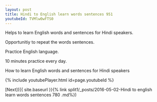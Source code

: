 ```yaml
---
layout: post
title: Hindi to English learn words sentences 951 
youtubeId: TVMlw0wFTS0
---
```

 
 
Helps to learn English words and sentences for Hindi speakers.

Opportunitiy to repeat the words sentences. 

Practice English language. 
 
10 minutes practice every day. 
 
How to learn English words and sentences for Hindi speakers 
 
{% include youtubePlayer.html id=page.youtubeId %}
 
 
[Next]({{ site.baseurl }}{% link  split1/_posts/2016-05-02-Hindi to english learn words sentences 780 .md%})
 
